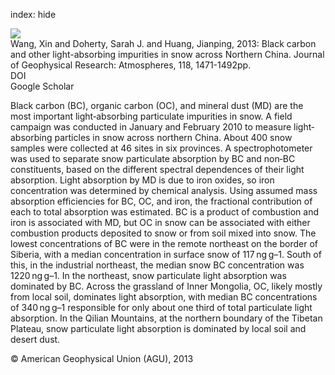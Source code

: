 index: hide

<div class="Citation">
    <div class="Citation-thumb CitationThumb-linked"  data-href="https://doi.org/10.1029/2012jd018291">
      <img src="https://static.claimspace.cloud/climate-study-static/refs/thumbs/8/Wang_et_al_2013-thumb.png" />
    </div>

  <div class="Citation-body">
    <div class="Citation-text">Wang, Xin and Doherty, Sarah J. and Huang, Jianping, 2013: Black carbon and other light-absorbing impurities in snow across Northern China. <span class="Article-journal">Journal of Geophysical Research: Atmospheres, </span><span class="Article-volume">118, </span>1471-1492pp.</div>
    <div class="Citation-links">
      <div class="CitationLink" data-href="https://doi.org/10.1029/2012jd018291">
        <div class="CitationLink-icon CitationLink-Doi"></div>
        <div class="CitationLink-text">DOI</div>
      </div>
      <div class="CitationLink" data-href="https://scholar.google.com/scholar?q=10.1029/2012jd018291">
        <div class="CitationLink-icon CitationLink-Scholar"></div>
        <div class="CitationLink-text">Google Scholar</div>
      </div>
    </div>
  </div>
</div>

Black carbon (BC), organic carbon (OC), and mineral dust (MD) are the most important light‐absorbing particulate impurities in snow. A field campaign was conducted in January and February 2010 to measure light‐absorbing particles in snow across northern China. About 400 snow samples were collected at 46 sites in six provinces. A spectrophotometer was used to separate snow particulate absorption by BC and non‐BC constituents, based on the different spectral dependences of their light absorption. Light absorption by MD is due to iron oxides, so iron concentration was determined by chemical analysis. Using assumed mass absorption efficiencies for BC, OC, and iron, the fractional contribution of each to total absorption was estimated. BC is a product of combustion and iron is associated with MD, but OC in snow can be associated with either combustion products deposited to snow or from soil mixed into snow. The lowest concentrations of BC were in the remote northeast on the border of Siberia, with a median concentration in surface snow of 117 ng g–1. South of this, in the industrial northeast, the median snow BC concentration was 1220 ng g–1. In the northeast, snow particulate light absorption was dominated by BC. Across the grassland of Inner Mongolia, OC, likely mostly from local soil, dominates light absorption, with median BC concentrations of 340 ng g–1 responsible for only about one third of total particulate light absorption. In the Qilian Mountains, at the northern boundary of the Tibetan Plateau, snow particulate light absorption is dominated by local soil and desert dust.

<div class="Citation-copy">
&copy; American Geophysical Union (AGU), 2013
</div>